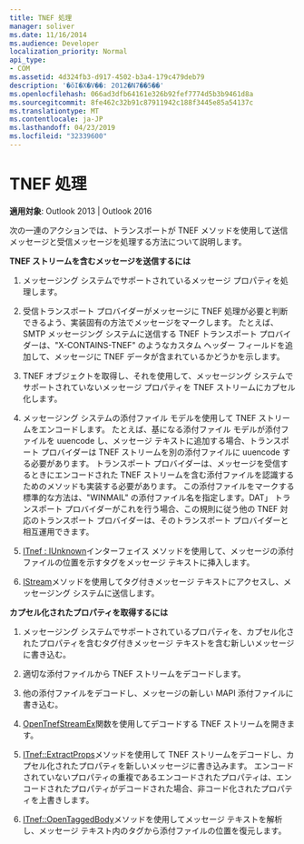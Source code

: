 ```yaml
---
title: TNEF 処理
manager: soliver
ms.date: 11/16/2014
ms.audience: Developer
localization_priority: Normal
api_type:
- COM
ms.assetid: 4d324fb3-d917-4502-b3a4-179c479deb79
description: '�ŏI�X�V��: 2012�N7��5��'
ms.openlocfilehash: 066ad3dfb64161e326b92fef7774d5b3b9461d8a
ms.sourcegitcommit: 8fe462c32b91c87911942c188f3445e85a54137c
ms.translationtype: MT
ms.contentlocale: ja-JP
ms.lasthandoff: 04/23/2019
ms.locfileid: "32339600"
---
```

# <a name="tnef-processing"></a>TNEF 処理

  
  
**適用対象**: Outlook 2013 | Outlook 2016 
  
次の一連のアクションでは、トランスポートが TNEF メソッドを使用して送信メッセージと受信メッセージを処理する方法について説明します。
  
 **TNEF ストリームを含むメッセージを送信するには**
  
1. メッセージング システムでサポートされているメッセージ プロパティを処理します。
    
2. 受信トランスポート プロバイダーがメッセージに TNEF 処理が必要と判断できるよう、実装固有の方法でメッセージをマークします。 たとえば、SMTP メッセージング システムに送信する TNEF トランスポート プロバイダーは、"X-CONTAINS-TNEF" のようなカスタム ヘッダー フィールドを追加して、メッセージに TNEF データが含まれているかどうかを示します。
    
3. TNEF オブジェクトを取得し、それを使用して、メッセージング システムでサポートされていないメッセージ プロパティを TNEF ストリームにカプセル化します。
    
4. メッセージング システムの添付ファイル モデルを使用して TNEF ストリームをエンコードします。 たとえば、基になる添付ファイル モデルが添付ファイルを uuencode し、メッセージ テキストに追加する場合、トランスポート プロバイダーは TNEF ストリームを別の添付ファイルに uuencode する必要があります。 トランスポート プロバイダーは、メッセージを受信するときにエンコードされた TNEF ストリームを含む添付ファイルを認識するためのメソッドも実装する必要があります。 この添付ファイルをマークする標準的な方法は、"WINMAIL" の添付ファイル名を指定します。DAT」 トランスポート プロバイダーがこれを行う場合、この規則に従う他の TNEF 対応のトランスポート プロバイダーは、そのトランスポート プロバイダーと相互運用できます。
    
5. [ITnef : IUnknown](itnefiunknown.md)インターフェイス メソッドを使用して、メッセージの添付ファイルの位置を示すタグをメッセージ テキストに挿入します。 
    
6. [IStream](https://msdn.microsoft.com/library/aa380034%28VS.85%29.aspx)メソッドを使用してタグ付きメッセージ テキストにアクセスし、メッセージング システムに送信します。 
    
 **カプセル化されたプロパティを取得するには**
  
1. メッセージング システムでサポートされているプロパティを、カプセル化されたプロパティを含むタグ付きメッセージ テキストを含む新しいメッセージに書き込む。
    
2. 適切な添付ファイルから TNEF ストリームをデコードします。
    
3. 他の添付ファイルをデコードし、メッセージの新しい MAPI 添付ファイルに書き込む。
    
4. [OpenTnefStreamEx](opentnefstreamex.md)関数を使用してデコードする TNEF ストリームを開きます。 
    
5. [ITnef::ExtractProps](itnef-extractprops.md)メソッドを使用して TNEF ストリームをデコードし、カプセル化されたプロパティを新しいメッセージに書き込みます。 エンコードされていないプロパティの重複であるエンコードされたプロパティは、エンコードされたプロパティがデコードされた場合、非コード化されたプロパティを上書きします。 
    
6. [ITnef::OpenTaggedBody](itnef-opentaggedbody.md)メソッドを使用してメッセージ テキストを解析し、メッセージ テキスト内のタグから添付ファイルの位置を復元します。 
    

